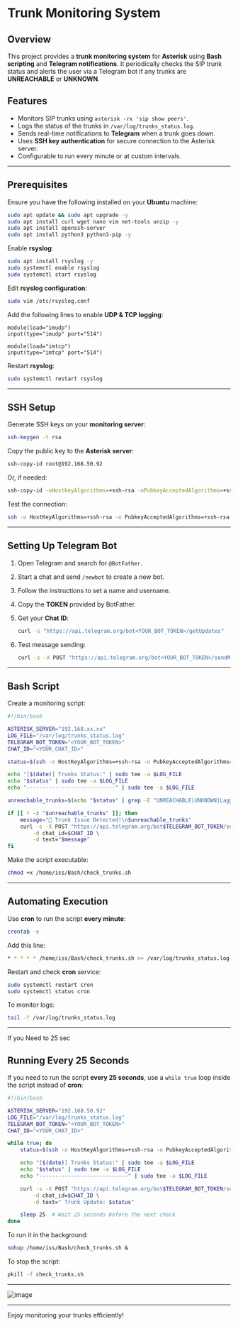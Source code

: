 # Trunk Monitoring System

## Overview
This project provides a **trunk monitoring system** for **Asterisk** using **Bash scripting** and **Telegram notifications**. It periodically checks the SIP trunk status and alerts the user via a Telegram bot if any trunks are **UNREACHABLE** or **UNKNOWN**.

## Features
- Monitors SIP trunks using `asterisk -rx 'sip show peers'`.
- Logs the status of the trunks in `/var/log/trunks_status.log`.
- Sends real-time notifications to **Telegram** when a trunk goes down.
- Uses **SSH key authentication** for secure connection to the Asterisk server.
- Configurable to run every minute or at custom intervals.

---

## Prerequisites
Ensure you have the following installed on your **Ubuntu** machine:

```bash
sudo apt update && sudo apt upgrade -y
sudo apt install curl wget nano vim net-tools unzip -y
sudo apt install openssh-server
sudo apt install python3 python3-pip -y
```

Enable **rsyslog**:

```bash
sudo apt install rsyslog -y
sudo systemctl enable rsyslog
sudo systemctl start rsyslog
```

Edit **rsyslog configuration**:

```bash
sudo vim /etc/rsyslog.conf
```

Add the following lines to enable **UDP & TCP logging**:

```
module(load="imudp")
input(type="imudp" port="514")

module(load="imtcp")
input(type="imtcp" port="514")
```

Restart **rsyslog**:

```bash
sudo systemctl restart rsyslog
```

---

## SSH Setup
Generate SSH keys on your **monitoring server**:

```bash
ssh-keygen -t rsa
```

Copy the public key to the **Asterisk server**:

```bash
ssh-copy-id root@192.168.50.92
```

Or, if needed:

```bash
ssh-copy-id -oHostkeyAlgorithms=+ssh-rsa -oPubkeyAcceptedAlgorithms=+ssh-rsa root@192.168.50.92
```

Test the connection:

```bash
ssh -o HostKeyAlgorithms=+ssh-rsa -o PubkeyAcceptedAlgorithms=+ssh-rsa root@192.168.50.92
```

---

## Setting Up Telegram Bot
1. Open Telegram and search for `@BotFather`.
2. Start a chat and send `/newbot` to create a new bot.
3. Follow the instructions to set a name and username.
4. Copy the **TOKEN** provided by BotFather.
5. Get your **Chat ID**:
   
   ```bash
   curl -s "https://api.telegram.org/bot<YOUR_BOT_TOKEN>/getUpdates"
   ```

6. Test message sending:
   
   ```bash
   curl -s -X POST "https://api.telegram.org/bot<YOUR_BOT_TOKEN>/sendMessage" -d chat_id=<YOUR_CHAT_ID> -d text="Test message"
   ```

---

## Bash Script
Create a monitoring script:

```bash
#!/bin/bash

ASTERISK_SERVER="192.168.xx.xx"
LOG_FILE="/var/log/trunks_status.log"
TELEGRAM_BOT_TOKEN="<YOUR_BOT_TOKEN>"
CHAT_ID="<YOUR_CHAT_ID>"

status=$(ssh -o HostKeyAlgorithms=+ssh-rsa -o PubkeyAcceptedAlgorithms=+ssh-rsa root@$ASTERISK_SERVER "asterisk -rx 'sip show peers'")

echo "[$(date)] Trunks Status:" | sudo tee -a $LOG_FILE
echo "$status" | sudo tee -a $LOG_FILE
echo "----------------------------" | sudo tee -a $LOG_FILE

unreachable_trunks=$(echo "$status" | grep -E "UNREACHABLE|UNKNOWN|Lagged")

if [[ ! -z "$unreachable_trunks" ]]; then
    message="🚨 Trunk Issue Detected!\n$unreachable_trunks"
    curl -s -X POST "https://api.telegram.org/bot$TELEGRAM_BOT_TOKEN/sendMessage" \
        -d chat_id=$CHAT_ID \
        -d text="$message"
fi
```

Make the script executable:

```bash
chmod +x /home/iss/Bash/check_trunks.sh
```

---

## Automating Execution
Use **cron** to run the script **every minute**:

```bash
crontab -e
```

Add this line:

```bash
* * * * * /home/iss/Bash/check_trunks.sh >> /var/log/trunks_status.log 2>&1
```

Restart and check **cron** service:

```bash
sudo systemctl restart cron
sudo systemctl status cron
```

To monitor logs:

```bash
tail -f /var/log/trunks_status.log
```

---
If you Need to 25 sec

## Running Every 25 Seconds
If you need to run the script **every 25 seconds**, use a `while true` loop inside the script instead of **cron**:

```bash
#!/bin/bash

ASTERISK_SERVER="192.168.50.92"
LOG_FILE="/var/log/trunks_status.log"
TELEGRAM_BOT_TOKEN="<YOUR_BOT_TOKEN>"
CHAT_ID="<YOUR_CHAT_ID>"

while true; do
    status=$(ssh -o HostKeyAlgorithms=+ssh-rsa -o PubkeyAcceptedAlgorithms=+ssh-rsa root@$ASTERISK_SERVER "asterisk -rx 'sip show peers'")

    echo "[$(date)] Trunks Status:" | sudo tee -a $LOG_FILE
    echo "$status" | sudo tee -a $LOG_FILE
    echo "----------------------------" | sudo tee -a $LOG_FILE

    curl -s -X POST "https://api.telegram.org/bot$TELEGRAM_BOT_TOKEN/sendMessage" \
        -d chat_id=$CHAT_ID \
        -d text=" Trunk Update: $status"

    sleep 25  # Wait 25 seconds before the next check
done
```

To run it in the background:

```bash
nohup /home/iss/Bash/check_trunks.sh &
```

To stop the script:

```bash
pkill -f check_trunks.sh
```

---
![image](https://github.com/user-attachments/assets/8a453c5d-ff41-42f5-b7f0-de1f5a6cbd52)


---

Enjoy monitoring your trunks efficiently! 


